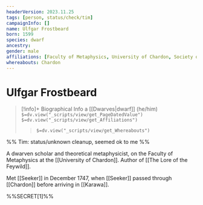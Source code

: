 ```yaml
---
headerVersion: 2023.11.25
tags: [person, status/check/tim]
campaignInfo: []
name: Ulfgar Frostbeard
born: 1599
species: dwarf
ancestry:
gender: male
affiliations: [Faculty of Metaphysics, University of Chardon, Society of the Open Scroll]
whereabouts: Chardon
---
```

# Ulfgar Frostbeard
>[!info]+ Biographical Info
> a [[Dwarves|dwarf]] (he/him)
> `$=dv.view("_scripts/view/get_PageDatedValue")`
> `$=dv.view("_scripts/view/get_Affiliations")`
>> `$=dv.view("_scripts/view/get_Whereabouts")`

%% Tim: status/unknown cleanup, seemed ok to me %%

A dwarven scholar and theoretical metaphysicist, on the Faculty of Metaphysics at the [[University of Chardon]].  Author of [[The Lore of the Feywild]]. 

Met [[Seeker]] in December 1747, when [[Seeker]] passed through [[Chardon]] before arriving in [[Karawa]].

%%SECRET[1]%%
